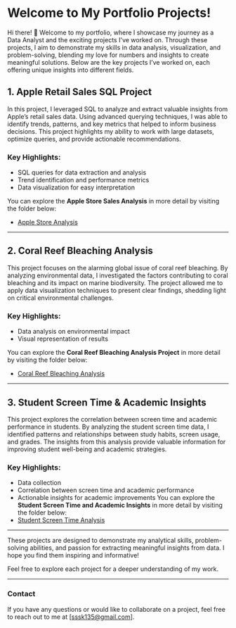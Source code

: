 
# Welcome to My Portfolio Projects!

Hi there! 👋 Welcome to my portfolio, where I showcase my journey as a Data Analyst and the exciting projects I've worked on.  Through these projects, I aim to demonstrate my skills in data analysis, visualization, and problem-solving, blending my love for numbers and insights to create meaningful solutions. Below are the key projects I’ve worked on, each offering unique insights into different fields.

## 1. Apple Retail Sales SQL Project

In this project, I leveraged SQL to analyze and extract valuable insights from Apple’s retail sales data. Using advanced querying techniques, I was able to identify trends, patterns, and key metrics that helped to inform business decisions. This project highlights my ability to work with large datasets, optimize queries, and provide actionable recommendations.

### Key Highlights:
- SQL queries for data extraction and analysis
- Trend identification and performance metrics
- Data visualization for easy interpretation

You can explore the **Apple Store Sales Analysis** in more detail by visiting the folder below:
- [Apple Store Analysis](Apple-Store-Sales-SQL-Project)

---

## 2. Coral Reef Bleaching Analysis

This project focuses on the alarming global issue of coral reef bleaching. By analyzing environmental data, I investigated the factors contributing to coral bleaching and its impact on marine biodiversity. The project allowed me to apply data visualization techniques to present clear findings, shedding light on critical environmental challenges.

### Key Highlights:
- Data analysis on environmental impact
- Visual representation of results

You can explore the **Coral Reef Bleaching Analysis Project** in more detail by visiting the folder below:

- [Coral Reef Bleaching Analysis](Coral%20Reef%20Bleaching%20Analysis)

---

## 3. Student Screen Time & Academic Insights

This project explores the correlation between screen time and academic performance in students. By analyzing the student screen time data, I identified patterns and relationships between study habits, screen usage, and grades. The insights from this analysis provide valuable information for improving student well-being and academic strategies.

### Key Highlights:
- Data collection 
- Correlation between screen time and academic performance
- Actionable insights for academic improvements
You can explore the **Student Screen Time and Academic Insights** in more detail by visiting the folder below:
- [Student Screen Time Analysis](Student%20Screen%20Time%20Analysis)
---

These projects are designed to demonstrate my analytical skills, problem-solving abilities, and passion for extracting meaningful insights from data. I hope you find them inspiring and informative!

Feel free to explore each project for a deeper understanding of my work. 

---
### Contact

If you have any questions or would like to collaborate on a project, feel free to reach out to me at [sssk135@gmail.com].
